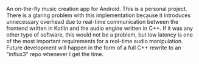 An on-the-fly music creation app for Android. This is a personal project. There is a glaring problem with this implementation because it introduces unnecessary overhead due to real-time communication between the frontend written in Kotlin and the audio engine written in C++. If it was any other type of software, this would not be a problem, but low latency is one of the most important requirements for a real-time audio manipulation. Future development will happen in the form of a full C++ rewrite to an "influx3" repo whenever I get the time.
